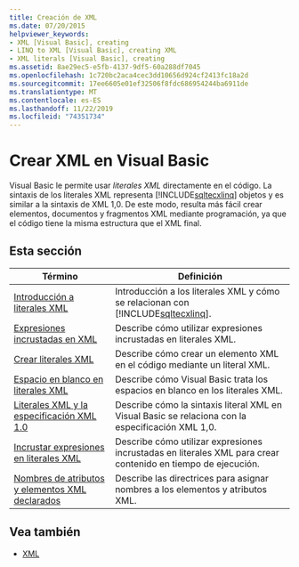 ```yaml
---
title: Creación de XML
ms.date: 07/20/2015
helpviewer_keywords:
- XML [Visual Basic], creating
- LINQ to XML [Visual Basic], creating XML
- XML literals [Visual Basic], creating
ms.assetid: 8ae29ec5-e5fb-4137-9df5-60a288df7045
ms.openlocfilehash: 1c720bc2aca4cec3dd10656d924cf2413fc18a2d
ms.sourcegitcommit: 17ee6605e01ef32506f8fdc686954244ba6911de
ms.translationtype: MT
ms.contentlocale: es-ES
ms.lasthandoff: 11/22/2019
ms.locfileid: "74351734"
---
```

# <a name="creating-xml-in-visual-basic"></a>Crear XML en Visual Basic
Visual Basic le permite usar *literales XML* directamente en el código. La sintaxis de los literales XML representa [!INCLUDE[sqltecxlinq](~/includes/sqltecxlinq-md.md)] objetos y es similar a la sintaxis de XML 1,0. De este modo, resulta más fácil crear elementos, documentos y fragmentos XML mediante programación, ya que el código tiene la misma estructura que el XML final.  
  
## <a name="in-this-section"></a>Esta sección  
  
|Término|Definición|  
|---|---|  
|[Introducción a literales XML](../../../../visual-basic/programming-guide/language-features/xml/xml-literals-overview.md)|Introducción a los literales XML y cómo se relacionan con [!INCLUDE[sqltecxlinq](~/includes/sqltecxlinq-md.md)].|  
|[Expresiones incrustadas en XML](../../../../visual-basic/programming-guide/language-features/xml/embedded-expressions-in-xml.md)|Describe cómo utilizar expresiones incrustadas en literales XML.|  
|[Crear literales XML](../../../../visual-basic/programming-guide/language-features/xml/how-to-create-xml-literals.md)|Describe cómo crear un elemento XML en el código mediante un literal XML.|  
|[Espacio en blanco en literales XML](../../../../visual-basic/programming-guide/language-features/xml/white-space-in-xml-literals.md)|Describe cómo Visual Basic trata los espacios en blanco en los literales XML.|  
|[Literales XML y la especificación XML 1.0](../../../../visual-basic/programming-guide/language-features/xml/xml-literals-and-the-xml-1-0-specification.md)|Describe cómo la sintaxis literal XML en Visual Basic se relaciona con la especificación XML 1,0.|  
|[Incrustar expresiones en literales XML](../../../../visual-basic/programming-guide/language-features/xml/how-to-embed-expressions-in-xml-literals.md)|Describe cómo utilizar expresiones incrustadas en literales XML para crear contenido en tiempo de ejecución.|  
|[Nombres de atributos y elementos XML declarados](../../../../visual-basic/programming-guide/language-features/xml/names-of-declared-xml-elements-and-attributes.md)|Describe las directrices para asignar nombres a los elementos y atributos XML.|  
  
## <a name="see-also"></a>Vea también

- [XML](../../../../visual-basic/programming-guide/language-features/xml/index.md)
